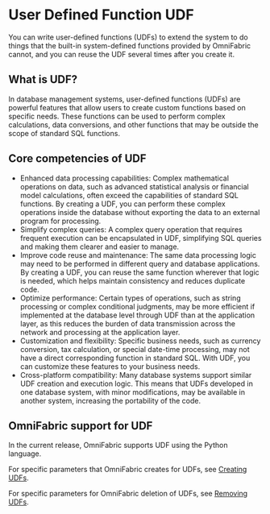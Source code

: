 # User Defined Function UDF

You can write user-defined functions (UDFs) to extend the system to do things that the built-in system-defined functions provided by OmniFabric cannot, and you can reuse the UDF several times after you create it.

## What is UDF?

In database management systems, user-defined functions (UDFs) are powerful features that allow users to create custom functions based on specific needs. These functions can be used to perform complex calculations, data conversions, and other functions that may be outside the scope of standard SQL functions.

## Core competencies of UDF

- Enhanced data processing capabilities: Complex mathematical operations on data, such as advanced statistical analysis or financial model calculations, often exceed the capabilities of standard SQL functions. By creating a UDF, you can perform these complex operations inside the database without exporting the data to an external program for processing.
- Simplify complex queries: A complex query operation that requires frequent execution can be encapsulated in UDF, simplifying SQL queries and making them clearer and easier to manage.
- Improve code reuse and maintenance: The same data processing logic may need to be performed in different query and database applications. By creating a UDF, you can reuse the same function wherever that logic is needed, which helps maintain consistency and reduces duplicate code.
- Optimize performance: Certain types of operations, such as string processing or complex conditional judgments, may be more efficient if implemented at the database level through UDF than at the application layer, as this reduces the burden of data transmission across the network and processing at the application layer.
- Customization and flexibility: Specific business needs, such as currency conversion, tax calculation, or special date-time processing, may not have a direct corresponding function in standard SQL. With UDF, you can customize these features to your business needs.
- Cross-platform compatibility: Many database systems support similar UDF creation and execution logic. This means that UDFs developed in one database system, with minor modifications, may be available in another system, increasing the portability of the code.

## OmniFabric support for UDF

In the current release, OmniFabric supports UDF using the Python language.

For specific parameters that OmniFabric creates for UDFs, see [Creating UDFs](../../Reference/SQL-Reference/Data-Definition-Language/create-function-python.md).

For specific parameters for OmniFabric deletion of UDFs, see [Removing UDFs](../../Reference/SQL-Reference/Data-Definition-Language/drop-function.md).
